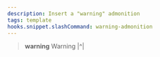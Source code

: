 ```yaml
---
description: Insert a "warning" admonition
tags: template
hooks.snippet.slashCommand: warning-admonition
---
```

> **warning** Warning
> |^|
